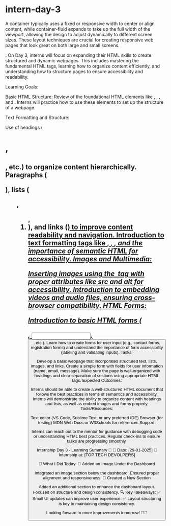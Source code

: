 # intern-day-3
A container typically uses a fixed or responsive width to center or align content, while container-fluid expands to take up the full width of the viewport, allowing the design to adjust dynamically to different screen sizes. These layout techniques are crucial for creating responsive web pages that look great on both large and small screens.

: On Day 3, interns will focus on expanding their HTML skills to create structured and dynamic webpages. This includes mastering the fundamental HTML tags, learning how to organize content efficiently, and understanding how to structure pages to ensure accessibility and readability.

Learning Goals:

Basic HTML Structure: Review of the foundational HTML elements like <!DOCTYPE html>, <html>, <head>, and <body>. Interns will practice how to use these elements to set up the structure of a webpage.

Text Formatting and Structure:

Use of headings (<h1>, <h2>, etc.) to organize content hierarchically.
Paragraphs (<p>), lists (<ul>, <ol>, <li>), and links (<a href="...">) to improve content readability and navigation.
Introduction to text formatting tags like <b>, <i>, <u>, and the importance of semantic HTML for accessibility.
Images and Multimedia:

Inserting images using the <img> tag with proper attributes like src and alt for accessibility.
Introduction to embedding videos and audio files, ensuring cross-browser compatibility.
HTML Forms:

Introduction to basic HTML forms (<form>, <input>, <button>, etc.).
Learn how to create forms for user input (e.g., contact forms, registration forms) and understand the importance of form accessibility (labeling and validating inputs).
Tasks:

Develop a basic webpage that incorporates structured text, lists, images, and links.
Create a simple form with fields for user information (name, email, message).
Make sure the page is well-organized with headings and clear separation of sections using appropriate HTML tags.
Expected Outcomes:

Interns should be able to create a well-structured HTML document that follows the best practices in terms of semantics and accessibility.
Interns will demonstrate the ability to organize content with headings and lists, as well as embed images and forms properly.
Tools/Resources:

Text editor (VS Code, Sublime Text, or any preferred IDE)
Browser (for testing)
MDN Web Docs or W3Schools for references
Support:

Interns can reach out to the mentor for guidance with debugging code or understanding HTML best practices.
Regular check-ins to ensure tasks are progressing smoothly.


Internship Day 3 - Learning Summary 🚀 📅 Date: [29-01-2025] 🏢 Internship at: [TOP TECH DEVOLPERS]

📌 What I Did Today: ⿡ Added an Image Under the Dashboard

Integrated an image section below the dashboard. Ensured proper alignment and responsiveness. ⿢ Created a New Section

Added an additional section to enhance the dashboard layout. Focused on structure and design consistency. 🔍 Key Takeaways: ✅ Small UI updates can improve user experience. ✅ Layout structuring is key to maintaining design consistency.

Looking forward to more improvements tomorrow! 🚀🔥
